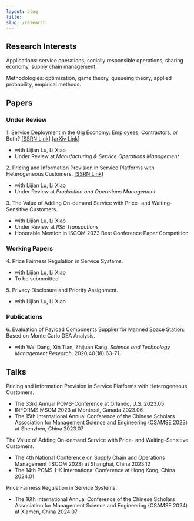 ```yaml
---
layout: blog
title: 
slug: /research
---
```

## Research Interests
Applications: service operations, socially responsible operations, sharing economy, supply chain management.

Methodologies: optimization, game theory, queueing theory, applied probability, empirical methods.



## Papers

### Under Review
<p>
  1. Service Deployment in the Gig Economy: Employees, Contractors, or Both? <a href="https://papers.ssrn.com/sol3/papers.cfm?abstract_id=4616847">[SSRN Link]</a> <a href="https://arxiv.org/abs/2411.06793">[arXiv Link]</a> 
</p>
  <ul>
    <li>with Lijian Lu, Li Xiao</li>
    <li>Under Review at <em>Manufacturing & Service Operations Management</em></li>
  </ul>


<p>
  2. Pricing and Information Provision in Service Platforms with Heterogeneous Customers. <a href="https://papers.ssrn.com/sol3/papers.cfm?abstract_id=5013751">[SSRN Link]</a> 
</p>
  <ul>
    <li>with Lijian Lu, Li Xiao</li>
    <li>Under Review at <em>Production and Operations Management</em> </li>
  </ul>


<p>
  3. The Value of Adding On-demand Service with Price- and Waiting-Sensitive Customers. 
</p>
  <ul>
    <li>with Lijian Lu, Li Xiao</li>
    <li>Under Review at <em>IISE Transactions</em></li>
    <li>Honorable Mention in ISCOM 2023 Best Conference Paper Competition</li>
  </ul>


### Working Papers
<p>
  4. Price Fairness Regulation in Service Systems.
</p>
  <ul>
    <li>with Lijian Lu, Li Xiao  </li>
    <li>To be submmitted</li>
  </ul>

<p>
5. Privacy Disclosure and Priority Assignment.</p>
<ul>
<li>with Lijian Lu, Li Xiao</li>
</ul>
  
### Publications
<p>
  6. Evaluation of Payload Components Supplier for Manned Space Station: Based on Monte Carlo DEA Analysis.
</p>
  <ul>
    <li>with Wei Dang, Xin Tian, Zhijuan Kang. <em>Science and Technology Management Research</em>. 2020,40(18):63-71.</li>
  </ul>

## Talks
<p> Pricing and Information Provision in Service Platforms with Heterogeneous Customers. </p>
<ul>
  <li>The 33rd Annual POMS-Conference at Orlando, U.S. 2023.05</li>
  <li>INFORMS MSOM 2023 at Montreal, Canada  2023.06</li>
  <li>The 15th International Annual Conference of the Chinese Scholars Association for Management Science and Engineering (CSAMSE 2023) at Shenzhen, China  2023.07 </li>
</ul>

<p>The Value of Adding On-demand Service with Price- and Waiting-Sensitive Customers. </p>
<ul>
  <li>The 4th National Conference on Supply Chain and Operations Management (ISCOM 2023) at Shanghai, China  2023.12  </li>
  <li> The 14th POMS-HK International Conference at Hong Kong, China  2024.01 </li>
</ul>

<p>
Price Fairness Regulation in Service Systems.
</p>
<ul>
<li> The 16th International Annual Conference of the Chinese Scholars Association for Management Science and Engineering (CSAMSE 2024) at Xiamen, China  2024.07  </li> 
</ul>


